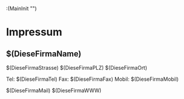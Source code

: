 :(MainInit "")

# Impressum


## $(DieseFirmaName)

$(DieseFirmaStrasse)
$(DieseFirmaPLZ) $(DieseFirmaOrt)

Tel: $(DieseFirmaTel)
Fax: $(DieseFirmaFax)
Mobil: $(DieseFirmaMobil)

$(DieseFirmaMail)
$(DieseFirmaWWW)
